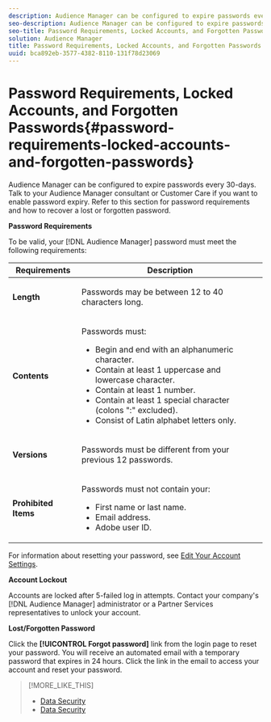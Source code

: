 ```yaml
---
description: Audience Manager can be configured to expire passwords every 30-days. Talk to your Audience Manager consultant or Customer Care if you want to enable password expiry. Refer to this section for password requirements and how to recover a lost or forgotten password.
seo-description: Audience Manager can be configured to expire passwords every 30-days. Talk to your Audience Manager consultant or Customer Care if you want to enable password expiry. Refer to this section for password requirements and how to recover a lost or forgotten password.
seo-title: Password Requirements, Locked Accounts, and Forgotten Passwords
solution: Audience Manager
title: Password Requirements, Locked Accounts, and Forgotten Passwords
uuid: bca892eb-3577-4382-8110-131f78d23069
---
```


# Password Requirements, Locked Accounts, and Forgotten Passwords{#password-requirements-locked-accounts-and-forgotten-passwords}

Audience Manager can be configured to expire passwords every 30-days. Talk to your Audience Manager consultant or Customer Care if you want to enable password expiry. Refer to this section for password requirements and how to recover a lost or forgotten password.

<!-- 

c_password_requirements.xml

 -->

**Password Requirements**

To be valid, your [!DNL Audience Manager] password must meet the following requirements:

<table id="table_9B79E9F634664F6B995649E3158CCF20"> 
 <thead> 
  <tr> 
   <th colname="col1" class="entry"> Requirements </th> 
   <th colname="col2" class="entry"> Description </th> 
  </tr> 
 </thead>
 <tbody> 
  <tr> 
   <td colname="col1"> <p> <b>Length</b> </p> </td> 
   <td colname="col2"> <p>Passwords may be between 12 to 40 characters long. </p> </td> 
  </tr> 
  <tr> 
   <td colname="col1"> <p> <b>Contents</b> </p> </td> 
   <td colname="col2"> <p>Passwords must: </p> <p> 
     <ul id="ul_70F64B9DE90E463098DFA8AB8349CF0B"> 
      <li id="li_2FBA66E47F4A4E1BB01DE3722821E100">Begin and end with an alphanumeric character. </li> 
      <li id="li_1390D4C9A48944B68B891EE6CB734BBC">Contain at least 1 uppercase and lowercase character. </li> 
      <li id="li_B75B64A005804262BAAF0F1901D63358">Contain at least 1 number. </li> 
      <li id="li_28452022AF4743B8B159187BBD10890A">Contain at least 1 special character (colons ":" excluded). </li> 
      <li id="li_C02B931ABAB84FFE9B87AEBAEDF34EF3">Consist of Latin alphabet letters only. </li> 
     </ul> </p> </td> 
  </tr> 
  <tr> 
   <td colname="col1"> <p> <b>Versions</b> </p> </td> 
   <td colname="col2"> <p> Passwords must be different from your previous 12 passwords. </p> </td> 
  </tr> 
  <tr> 
   <td colname="col1"> <p> <b>Prohibited Items</b> </p> </td> 
   <td colname="col2"> <p> Passwords must not contain your: </p> <p> 
     <ul id="ul_08DE186AF56E401B933256E69279847A"> 
      <li id="li_CC854F7F86484774A76CCF927E1400B4">First name or last name. </li> 
      <li id="li_74ACCF3DE717473B8AB9B1720DD891E7">Email address. </li> 
      <li id="li_09C1F699BF6843ACAB4E68D2F57461AB"><span class="keyword"> Adobe</span> user ID. </li> 
     </ul> </p> </td> 
  </tr> 
 </tbody> 
</table>

For information about resetting your password, see [Edit Your Account Settings](../features/administration/edit-account-settings.md).

**Account Lockout**

Accounts are locked after 5-failed log in attempts. Contact your company's [!DNL Audience Manager] administrator or a Partner Services representatives to unlock your account.

**Lost/Forgotten Password**

Click the **[!UICONTROL Forgot password]** link from the login page to reset your password. You will receive an automated email with a temporary password that expires in 24 hours. Click the link in the email to access your account and reset your password. 

>[!MORE_LIKE_THIS]
>
>* [Data Security](../overview/data-security-and-privacy/data-security.md)
>* [Data Security](../overview/data-security-and-privacy/data-privacy.md)
